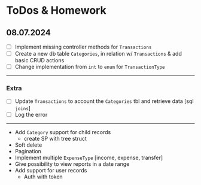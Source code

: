 # ToDos & Homework #

## 08.07.2024 ##

- [ ] Implement missing controller methods for `Transactions`
- [ ] Create a new db table `Categories`, in relation w/ `Transactions` & add basic CRUD actions
- [ ] Change implementation from `int` to `enum` for `TransactionType`

-----------------

### Extra ###

- [ ] Update `Transactions` to account the `Categories` tbl and retrieve data \[sql `joins`\]
- [ ] Log the error

-------------------------------------

- Add `Category` support for child records
	- create SP with tree struct
- Soft delete
- Pagination
- Implement multiple `ExpenseType` [income, expense, transfer]
- Give possibility to view reports in a date range
- Add support for user records
	- Auth with token

